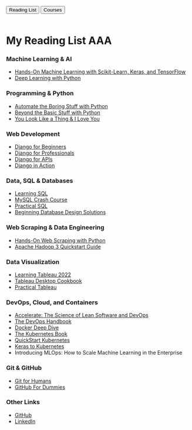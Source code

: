 <div class="tabs">
  <button class="tablink" onclick="openTab('Reading')">Reading List</button>
  <button class="tablink" onclick="openTab('Courses')">Courses</button>
</div>

<div id="Reading" class="tabcontent">

<br>
<h1>My Reading List AAA</h1>

<h3>Machine Learning & AI</h3>
<ul>
  <li><a href="https://www.oreilly.com/library/view/hands-on-machine-learning/9781492032632/">Hands-On Machine Learning with Scikit-Learn, Keras, and TensorFlow</a></li>
  <li><a href="https://www.oreilly.com/library/view/deep-learning-with/9781617294433/">Deep Learning with Python</a></li>
</ul>


<h3>Programming & Python</h3>
<ul>
  <li><a href="https://www.oreilly.com/library/view/automate-the-boring/9798341620094/">Automate the Boring Stuff with Python</a></li>
  <li><a href="https://www.oreilly.com/library/view/beyond-the-basic/9781098128203/">Beyond the Basic Stuff with Python</a></li>
  <li><a href="https://www.amazon.co.uk/You-Look-Like-Thing-Love/dp/0316525243">You Look Like a Thing & I Love You</a></li>
</ul>


<h3>Web Development</h3>
<ul>
  <li><a href="https://leanpub.com/djangoforbeginners">Django for Beginners</a></li>
  <li><a href="https://leanpub.com/djangoforprofessionals">Django for Professionals</a></li>
  <li><a href="https://learndjango.com/courses/django-for-apis/">Django for APIs</a></li>
  <li><a href="https://www.oreilly.com/library/view/django-in-action/9781633438163/">Django in Action</a></li>
</ul>

<h3>Data, SQL & Databases</h3>
<ul>
  <li><a href="https://www.oreilly.com/library/view/learning-sql-3rd/9781492057604/">Learning SQL</a></li>
  <li><a href="https://www.oreilly.com/library/view/mysql-crash-course/9781098156824/">MySQL Crash Course</a></li>
  <li><a href="https://www.oreilly.com/library/view/practical-sql-2nd/9781098129866/">Practical SQL</a></li>
  <li><a href="https://www.oreilly.com/library/view/beginning-database-design/9781394155729/">Beginning Database Design Solutions</a></li>
</ul>

<h3>Web Scraping & Data Engineering</h3>
<ul>
  <li><a href="https://www.oreilly.com/library/view/hands-on-web-scraping/9781789533392/">Hands-On Web Scraping with Python</a></li>
  <li><a href="https://www.oreilly.com/library/view/apache-hadoop-3/9781788999830/">Apache Hadoop 3 Quickstart Guide</a></li>
</ul>
   
<h3>Data Visualization</h3>
<ul>
  <li><a href="https://www.oreilly.com/library/view/learning-tableau-2022/9781801072328/">Learning Tableau 2022</a></li>
  <li><a href="https://www.oreilly.com/library/view/tableau-desktop-cookbook/9781492090106/">Tableau Desktop Cookbook</a></li>
  <li><a href="https://www.oreilly.com/library/view/practical-tableau/9781491977309/">Practical Tableau</a></li>
</ul>

<h3>DevOps, Cloud, and Containers</h3>
<ul>
  <li><a href="https://www.oreilly.com/library/view/accelerate/9781457191435/">Accelerate: The Science of Lean Software and DevOps</a></li>
  <li><a href="https://www.oreilly.com/library/view/the-devops-handbook/9781098182281">The DevOps Handbook</a></li>
  <li><a href="https://www.oreilly.com/library/view/docker-deep-dive/9781835884386/">Docker Deep Dive</a></li>
  <li><a href="https://www.oreilly.com/library/view/the-kubernetes-book/9781835880302/">The Kubernetes Book</a></li>
  <li><a href="https://www.oreilly.com/library/view/quick-start-kubernetes/9781836208655/">QuickStart Kubernetes</a></li>
  <li><a href="https://www.oreilly.com/library/view/keras-to-kubernetes/9781119564836/">Keras to Kubernetes</a></li>
  <li><a href="https://www.oreilly.com/library/view/introducing-mlops/9781492083283/"></a>Introducing MLOps: How to Scale Machine Learning in the Enterprise</li>
</ul>

<h3>Git & GitHub</h3>
<ul>
  <li><a href="https://www.amazon.com/Git-Humans-David-Demaree-ebook/dp/B0CW2YHHMY">Git for Humans</a></li>
  <li><a href="https://www.oreilly.com/library/view/github-for-dummies/9781394159161/">GitHub For Dummies</a></li>
</ul>


<h3>Other Links</h3>
<ul>
    <li><a href="https://github.com/{{ site.github_username }}">GitHub</a></li>
    <li><a href="https://www.linkedin.com/in/ruairi-o-donohoe-4a74632a5/">LinkedIn</a></li>
</ul>
</div>

<div id="Courses" class="tabcontent" style="display:none">
- Course 1
- Course 2
- Course 3
</div>

<script>
function openTab(tabName) {
  var i, x;
  x = document.getElementsByClassName("tabcontent");
  for (i = 0; i < x.length; i++) {
    x[i].style.display = "none";
  }
  document.getElementById(tabName).style.display = "block";
}
</script>
